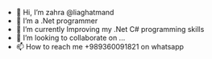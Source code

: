 - 👋 Hi, I’m zahra @liaghatmand
- 👀 I’m a .Net programmer
- 🌱 I’m currently Improving my .Net C# programming skills
- 💞️ I’m looking to collaborate on ...
- 📫 How to reach me +989360091821 on whatsapp
